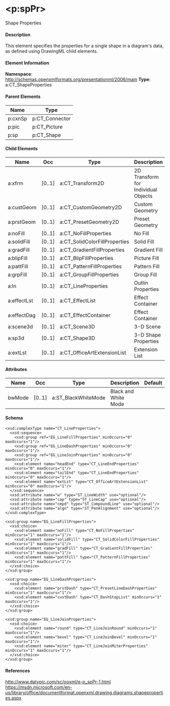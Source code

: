 # &lt;p:spPr&gt;

Shape Properties

#### Description

This element specifies the properties for a single shape in a diagram's data, as defined using DrawingML child elements.

#### Element Information

**Namespace**: http://schemas.openxmlformats.org/presentationml/2006/main
**Type**: a:CT_ShapeProperties

#### Parent Elements

Name               | Type
------------------ | ----------------------------------
p:cxnSp            | p:CT_Connector
p:pic              | p:CT_Picture
p:sp               | p:CT_Shape

#### Child Elements

Name        | Occ    | Type                          | Description
----------- | ------ | ----------------------------- | ----------------------------
a:xfrm      | [0..1] | a:CT_Transform2D              | 2D Transform for Individual Objects
a:custGeom  | [0..1] | a:CT_CustomGeometry2D         | Custom Geometry
a:prstGeom  | [0..1] | a:CT_PresetGeometry2D         | Preset Geometry
a:noFill    | [0..1] | a:CT_NoFillProperties         | No Fill
a:solidFill | [0..1] | a:CT_SolidColorFillProperties | Solid Fill
a:gradFill  | [0..1] | a:CT_GradientFillProperties   | Gradient Fill
a:blipFill  | [0..1] | a:CT_BlipFillProperties       | Picture Fill
a:pattFill  | [0..1] | a:CT_PatternFillProperties    | Pattern Fill
a:grpFill   | [0..1] | a:CT_GroupFillProperties      | Group Fill
a:ln        | [0..1] | a:CT_LineProperties           | Outlin Properties
a:effectLst | [0..1] | a:CT_EffectList               | Effect Container
a:effectDag | [0..1] | a:CT_EffectContainer          | Effect Container
a:scene3d   | [0..1] | a:CT_Scene3D                  | 3-D Scene
a:sp3d      | [0..1] | a:CT_Shape3D                  | 3-D Shape Properties
a:extLst    | [0..1] | a:CT_OfficeArtExtensionList   | Extension List

#### Attributes

Name   | Occ    | Type                | Description          | Default
------ | ------ | ------------------- | -------------------- | -------
bwMode | [0..1] | a:ST_BlackWhiteMode | Black and White Mode | 

#### Schema

```
<xsd:complexType name="CT_LineProperties">
  <xsd:sequence>
    <xsd:group ref="EG_LineFillProperties" minOccurs="0" maxOccurs="1"/>
    <xsd:group ref="EG_LineDashProperties" minOccurs="0" maxOccurs="1"/>
    <xsd:group ref="EG_LineJoinProperties" minOccurs="0" maxOccurs="1"/>
    <xsd:element name="headEnd" type="CT_LineEndProperties" minOccurs="0" maxOccurs="1"/>
    <xsd:element name="tailEnd" type="CT_LineEndProperties" minOccurs="0" maxOccurs="1"/>
    <xsd:element name="extLst" type="CT_OfficeArtExtensionList" minOccurs="0" maxOccurs="1"/>
  </xsd:sequence>
  <xsd:attribute name="w" type="ST_LineWidth" use="optional"/>
  <xsd:attribute name="cap" type="ST_LineCap" use="optional"/>
  <xsd:attribute name="cmpd" type="ST_CompoundLine" use="optional"/>
  <xsd:attribute name="algn" type="ST_PenAlignment" use="optional"/>
</xsd:complexType>

<xsd:group name="EG_LineFillProperties">
  <xsd:choice>
    <xsd:element name="noFill" type="CT_NoFillProperties" minOccurs="1" maxOccurs="1"/>
    <xsd:element name="solidFill" type="CT_SolidColorFillProperties" minOccurs="1" maxOccurs="1"/>
    <xsd:element name="gradFill" type="CT_GradientFillProperties" minOccurs="1" maxOccurs="1"/>
    <xsd:element name="pattFill" type="CT_PatternFillProperties" minOccurs="1" maxOccurs="1"/>
  </xsd:choice>
</xsd:group>

<xsd:group name="EG_LineDashProperties">
  <xsd:choice>
    <xsd:element name="prstDash" type="CT_PresetLineDashProperties" minOccurs="1" maxOccurs="1"/>
    <xsd:element name="custDash" type="CT_DashStopList" minOccurs="1" maxOccurs="1"/>
  </xsd:choice>
</xsd:group>

<xsd:group name="EG_LineJoinProperties">
  <xsd:choice>
    <xsd:element name="round" type="CT_LineJoinRound" minOccurs="1" maxOccurs="1"/>
    <xsd:element name="bevel" type="CT_LineJoinBevel" minOccurs="1" maxOccurs="1"/>
    <xsd:element name="miter" type="CT_LineJoinMiterProperties" minOccurs="1" maxOccurs="1"/>
  </xsd:choice>
</xsd:group>
```

#### References

http://www.datypic.com/sc/ooxml/e-p_spPr-1.html
https://msdn.microsoft.com/en-us/library/office/documentformat.openxml.drawing.diagrams.shapeproperties.aspx
